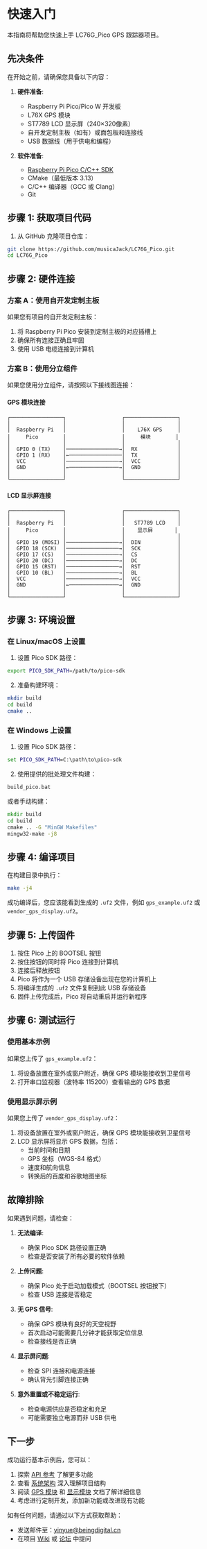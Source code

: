 # 快速入门

本指南将帮助您快速上手 LC76G_Pico GPS 跟踪器项目。

## 先决条件

在开始之前，请确保您具备以下内容：

1. **硬件准备**:
   - Raspberry Pi Pico/Pico W 开发板
   - L76X GPS 模块
   - ST7789 LCD 显示屏（240×320像素）
   - 自开发定制主板（如有）或面包板和连接线
   - USB 数据线（用于供电和编程）

2. **软件准备**:
   - [Raspberry Pi Pico C/C++ SDK](https://github.com/raspberrypi/pico-sdk)
   - CMake（最低版本 3.13）
   - C/C++ 编译器（GCC 或 Clang）
   - Git

## 步骤 1: 获取项目代码

1. 从 GitHub 克隆项目仓库：

```bash
git clone https://github.com/musicaJack/LC76G_Pico.git
cd LC76G_Pico
```

## 步骤 2: 硬件连接

### 方案 A：使用自开发定制主板

如果您有项目的自开发定制主板：

1. 将 Raspberry Pi Pico 安装到定制主板的对应插槽上
2. 确保所有连接正确且牢固
3. 使用 USB 电缆连接到计算机

### 方案 B：使用分立组件

如果您使用分立组件，请按照以下接线图连接：

#### GPS 模块连接

```
┌─────────────────┐                  ┌─────────────────┐
│                 │                  │                 │
│  Raspberry Pi   │                  │    L76X GPS     │
│     Pico        │                  │     模块        │
│                 │                  │                 │
│  GPIO 0 (TX)    │─────────────────→│  RX             │
│  GPIO 1 (RX)    │←─────────────────│  TX             │
│  VCC            │─────────────────→│  VCC            │
│  GND            │←────────────────→│  GND            │
│                 │                  │                 │
└─────────────────┘                  └─────────────────┘
```

#### LCD 显示屏连接

```
┌─────────────────┐                  ┌─────────────────┐
│                 │                  │                 │
│  Raspberry Pi   │                  │   ST7789 LCD    │
│     Pico        │                  │    显示屏       │
│                 │                  │                 │
│  GPIO 19 (MOSI) │─────────────────→│  DIN            │
│  GPIO 18 (SCK)  │─────────────────→│  SCK            │
│  GPIO 17 (CS)   │─────────────────→│  CS             │
│  GPIO 20 (DC)   │─────────────────→│  DC             │
│  GPIO 15 (RST)  │─────────────────→│  RST            │
│  GPIO 10 (BL)   │─────────────────→│  BL             │
│  VCC            │─────────────────→│  VCC            │
│  GND            │←────────────────→│  GND            │
│                 │                  │                 │
└─────────────────┘                  └─────────────────┘
```

## 步骤 3: 环境设置

### 在 Linux/macOS 上设置

1. 设置 Pico SDK 路径：

```bash
export PICO_SDK_PATH=/path/to/pico-sdk
```

2. 准备构建环境：

```bash
mkdir build
cd build
cmake ..
```

### 在 Windows 上设置

1. 设置 Pico SDK 路径：

```cmd
set PICO_SDK_PATH=C:\path\to\pico-sdk
```

2. 使用提供的批处理文件构建：

```cmd
build_pico.bat
```

或者手动构建：

```cmd
mkdir build
cd build
cmake .. -G "MinGW Makefiles"
mingw32-make -j8
```

## 步骤 4: 编译项目

在构建目录中执行：

```bash
make -j4
```

成功编译后，您应该能看到生成的 `.uf2` 文件，例如 `gps_example.uf2` 或 `vendor_gps_display.uf2`。

## 步骤 5: 上传固件

1. 按住 Pico 上的 BOOTSEL 按钮
2. 按住按钮的同时将 Pico 连接到计算机
3. 连接后释放按钮
4. Pico 将作为一个 USB 存储设备出现在您的计算机上
5. 将编译生成的 `.uf2` 文件复制到此 USB 存储设备
6. 固件上传完成后，Pico 将自动重启并运行新程序

## 步骤 6: 测试运行

### 使用基本示例

如果您上传了 `gps_example.uf2`：

1. 将设备放置在室外或窗户附近，确保 GPS 模块能接收到卫星信号
2. 打开串口监视器（波特率 115200）查看输出的 GPS 数据

### 使用显示屏示例

如果您上传了 `vendor_gps_display.uf2`：

1. 将设备放置在室外或窗户附近，确保 GPS 模块能接收到卫星信号
2. LCD 显示屏将显示 GPS 数据，包括：
   - 当前时间和日期
   - GPS 坐标（WGS-84 格式）
   - 速度和航向信息
   - 转换后的百度和谷歌地图坐标

## 故障排除

如果遇到问题，请检查：

1. **无法编译**:
   - 确保 Pico SDK 路径设置正确
   - 检查是否安装了所有必要的软件依赖

2. **上传问题**:
   - 确保 Pico 处于启动加载模式（BOOTSEL 按钮按下）
   - 检查 USB 连接是否稳定

3. **无 GPS 信号**:
   - 确保 GPS 模块有良好的天空视野
   - 首次启动可能需要几分钟才能获取定位信息
   - 检查接线是否正确

4. **显示屏问题**:
   - 检查 SPI 连接和电源连接
   - 确认背光引脚连接正确

5. **意外重置或不稳定运行**:
   - 检查电源供应是否稳定和充足
   - 可能需要独立电源而非 USB 供电

## 下一步

成功运行基本示例后，您可以：

1. 探索 [API 参考](api-reference.md) 了解更多功能
2. 查看 [系统架构](system-architecture.md) 深入理解项目结构
3. 阅读 [GPS 模块](gps-module.md) 和 [显示模块](display-module.md) 文档了解详细信息
4. 考虑进行定制开发，添加新功能或改进现有功能

如有任何问题，请通过以下方式获取帮助：

- 发送邮件至：yinyue@beingdigital.cn
- 在项目 [Wiki](https://github.com/musicaJack/LC76G_Pico/wiki) 或 [论坛](https://github.com/musicaJack/LC76G_Pico/discussions) 中提问 